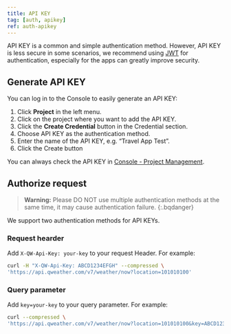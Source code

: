 ```yaml
---
title: API KEY
tag: [auth, apikey]
ref: auth-apikey
---
```


API KEY is a common and simple authentication method. However, API KEY is less secure in some scenarios, we recommend using [JWT](/en/docs/authentication/jwt/) for authentication, especially for the apps can greatly improve security.

## Generate API KEY

You can log in to the Console to easily generate an API KEY:

1. Click **Project** in the left menu.
2. Click on the project where you want to add the API KEY.
3. Click the **Create Credential** button in the Credential section.
4. Choose API KEY as the authentication method.
5. Enter the name of the API KEY, e.g. “Travel App Test”.
6. Click the Create button

You can always check the API KEY in [Console - Project Management](https://console.qweather.com/#/apps).

## Authorize request

> **Warning:** Please DO NOT use multiple authentication methods at the same time, it may cause authentication failure.
{:.bqdanger}

We support two authentication methods for API KEYs.

### Request hearder

Add `X-QW-Api-Key: your-key` to your request Header. For example:

```bash
curl -H "X-QW-Api-Key: ABCD1234EFGH" --compressed \
'https://api.qweather.com/v7/weather/now?location=101010100'
```

### Query parameter

Add `key=your-key` to your query parameter. For example:

```bash
curl --compressed \
'https://api.qweather.com/v7/weather/now?location=101010100&key=ABCD1234EFGH'
```



